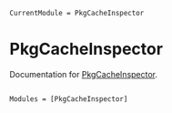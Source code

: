 ```@meta
CurrentModule = PkgCacheInspector
```

# PkgCacheInspector

Documentation for [PkgCacheInspector](https://github.com/timholy/PkgCacheInspector.jl).

```@index
```

```@autodocs
Modules = [PkgCacheInspector]
```
